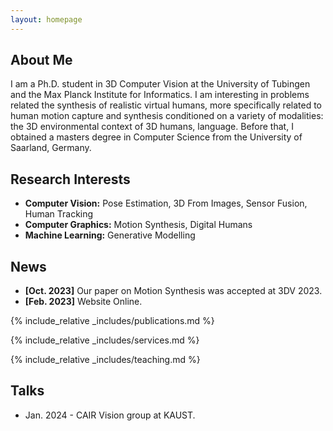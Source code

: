 ```yaml
---
layout: homepage
---
```


## About Me

I am a Ph.D. student in 3D Computer Vision at the University of Tubingen and the Max Planck Institute for Informatics. I am interesting in problems related the synthesis of realistic virtual humans, more specifically related to human motion capture and synthesis conditioned on a variety of modalities: the 3D environmental context of 3D humans, language. Before that, I obtained a masters degree in Computer Science from the University of Saarland, Germany.

## Research Interests

- **Computer Vision:** Pose Estimation, 3D From Images, Sensor Fusion, Human Tracking
- **Computer Graphics:** Motion Synthesis, Digital Humans
- **Machine Learning:** Generative Modelling

## News

- **[Oct. 2023]** Our paper on Motion Synthesis was accepted at 3DV 2023.
- **[Feb. 2023]** Website Online.

{% include_relative _includes/publications.md %}

{% include_relative _includes/services.md %}

{% include_relative _includes/teaching.md %}


## Talks

- Jan. 2024 - CAIR Vision group at KAUST.
